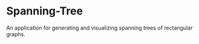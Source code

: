 # Spanning-Tree

An application for generating and visualizing spanning trees of rectangular graphs.
